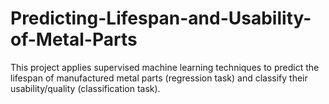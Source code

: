 # Predicting-Lifespan-and-Usability-of-Metal-Parts
This project applies supervised machine learning techniques to predict the lifespan of manufactured metal parts (regression task) and classify their usability/quality (classification task).  
